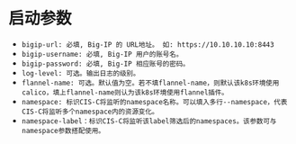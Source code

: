 # 启动参数

* `bigip-url: 必填, Big-IP 的 URL地址。 如: https://10.10.10.10:8443 `
* `bigip-username: 必填, Big-IP 用户的账号名。`
* `bigip-password: 必填, Big-IP 相应账号的密码。`
* `log-level: 可选。输出日志的级别。`
* `flannel-name: 可选。默认值为空。若不填flannel-name，则默认该k8s环境使用calico，填上flannel-name则认为该k8s环境使用flannel插件。`
* `namespace: 标识CIS-C将监听的namespace名称。可以填入多行--namespace，代表CIS-C将监听多个namespace内的资源变化。 `
* `namespace-label：标识CIS-C将监听该label筛选后的namespaces。该参数可与namespace参数搭配使用。`
